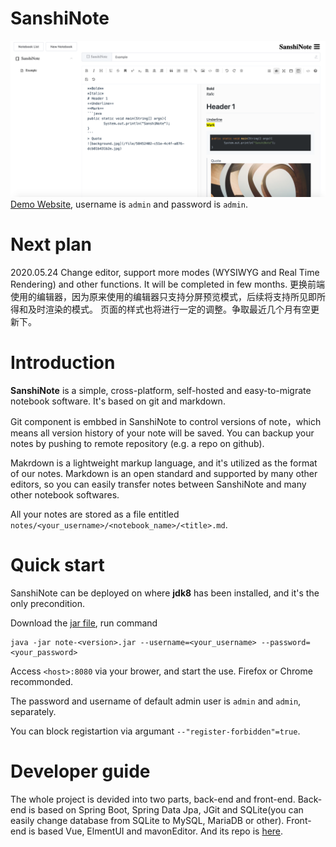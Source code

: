 # SanshiNote
![Example1](https://raw.githubusercontent.com/Hansanshi/Image/master/Home.png)
[Demo Website](http://note.sanshicloud.cn/), username is `admin` and password is `admin`.

# Next plan
2020.05.24
Change editor, support more modes (WYSIWYG and Real Time Rendering) and other functions.
It will be completed in few months.
更换前端使用的编辑器，因为原来使用的编辑器只支持分屏预览模式，后续将支持所见即所得和及时渲染的模式。
页面的样式也将进行一定的调整。争取最近几个月有空更新下。

# Introduction
**SanshiNote** is a simple, cross-platform, self-hosted and easy-to-migrate notebook software. It's based on git and markdown.

Git component is embbed in SanshiNote to control versions of note，which means all version history of your note will be saved. You can backup your notes by pushing to remote repository (e.g. a repo on github).

Makrdown is a lightweight markup language, and it's utilized as the format of our notes. Markdown is an open standard and supported by many other editors, so you can easily transfer notes between SanshiNote and many other notebook softwares.

All your notes are stored as a file entitled `notes/<your_username>/<notebook_name>/<title>.md`.


# Quick start
SanshiNote can be deployed on where **jdk8** has been installed, and it's the only precondition.

Download the [jar file](https://drive.google.com/file/d/1EJaE-EMBK6Pq_KQLueodhfLZWvoxT4OX/view), run command

```shell
java -jar note-<version>.jar --username=<your_username> --password=<your_password>
```

Access `<host>:8080` via your brower, and start the use. Firefox or Chrome recommonded.

The password and username of default admin user is `admin` and `admin`, separately.

You can block registartion via argumant `--"register-forbidden"=true`.

# Developer guide
The whole project is devided into two parts, back-end and front-end. Back-end is based on Spring Boot, Spring Data Jpa, JGit and SQLite(you can easily change database from SQLite to MySQL, MariaDB or other).
Front-end is based Vue, ElmentUI and mavonEditor. And its repo is [here](https://github.com/Hansanshi/SanshiNote-front).
